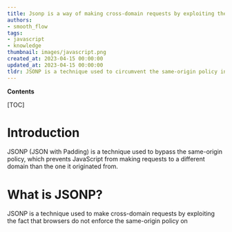 ```yaml
---
title: Jsonp is a way of making cross-domain requests by exploiting the fact that script tags are allowed to make cross-domain requests. it was created to allow for data to be shared between different domains without the need for a server-side proxy
authors:
- smooth_flow
tags:
- javascript
- knowledge
thumbnail: images/javascript.png
created_at: 2023-04-15 00:00:00
updated_at: 2023-04-15 00:00:00
tldr: JSONP is a technique used to circumvent the same-origin policy in web browsers by allowing data to be requested from a server residing in a different domain, and was created in Javascript to facilitate cross-domain communication.
---
```


**Contents**

[TOC]

# Introduction
JSONP (JSON with Padding) is a technique used to bypass the same-origin policy, which prevents JavaScript from making requests to a different domain than the one it originated from.

# What is JSONP?
JSONP is a technique used to make cross-domain requests by exploiting the fact that browsers do not enforce the same-origin policy on <script> tags. Instead of making a regular AJAX request to a different domain, a <script> tag is added to the page that references a URL on the other domain. This URL should return a JavaScript file that contains a callback function, which is then executed by the browser.

# Why was it created?
JSONP was created to allow websites to make cross-domain requests without being blocked by the same-origin policy. This was especially useful for web applications that needed to access data from different domains.

# Conclusion
JSONP is a useful technique for bypassing the same-origin policy and making cross-domain requests in JavaScript. It was created to allow web applications to access data from different domains without being blocked by the browser.
